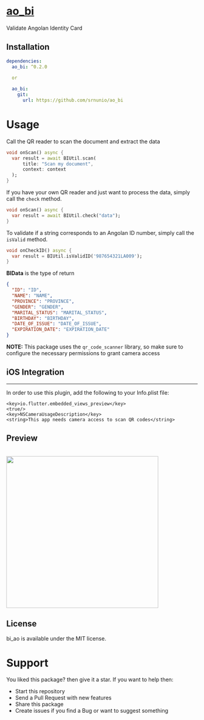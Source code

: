 # [ao_bi](https://pub.dev/packages/ao_bi)

Validate Angolan Identity Card

## Installation

```yaml
dependencies: 
  ao_bi: ^0.2.0 
  
  or

  ao_bi:
    git:
      url: https://github.com/srnunio/ao_bi
```

# Usage

Call the QR reader to scan the document and extract the data
```dart
void onScan() async {
  var result = await BIUtil.scan(
      title: "Scan my document", 
      context: context
  );
}
```

If you have your own QR reader and just want to process the data, simply call the ```check``` method.
```dart
void onScan() async {
  var result = await BIUtil.check("data");
}
```
To validate if a string corresponds to an Angolan ID number, simply call the ```isValid``` method.

```dart
void onCheckID() async {
  var result = BIUtil.isValidID('987654321LA009');
}
```

**BIData** is the type of return

```json
{
  "ID": "ID",
  "NAME": "NAME",
  "PROVINCE": "PROVINCE",
  "GENDER": "GENDER",
  "MARITAL_STATUS": "MARITAL_STATUS",
  "BIRTHDAY": "BIRTHDAY",
  "DATE_OF_ISSUE": "DATE_OF_ISSUE",
  "EXPIRATION_DATE": "EXPIRATION_DATE"
}
```

**NOTE:** This package uses the ```qr_code_scanner``` library, so make sure to configure the necessary permissions to grant camera access

## iOS Integration
***
In order to use this plugin, add the following to your Info.plist file:

```
<key>io.flutter.embedded_views_preview</key>
<true/>
<key>NSCameraUsageDescription</key>
<string>This app needs camera access to scan QR codes</string>
```

## Preview
<br>
<img title="" src="https://github.com/srnunio/ao_bi/blob/46521bba3009c85416e8335a759d2959059d6e41/preview.gif?raw=true" alt="" width="400">
</br>

## License

bi_ao is available under the MIT license.

# Support

You liked this package? then give it a star. If you want to help then:

* Start this repository
* Send a Pull Request with new features
* Share this package
* Create issues if you find a Bug or want to suggest something
